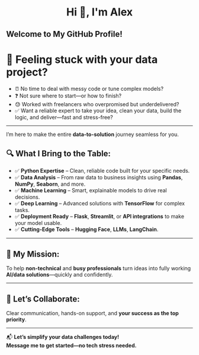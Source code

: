 <h1 align="center">Hi 👋, I'm Alex </h1>
<h2 align="left">Welcome to My GitHub Profile! </h2>

<h1>👋 Feeling stuck with your data project?</h1>

<ul>
  <li>⏰ No time to deal with messy code or tune complex models?</li>
  <li>❓ Not sure where to start—or how to finish?</li>
  <li>😓 Worked with freelancers who overpromised but underdelivered?</li>
  <li>✅ Want a reliable expert to take your idea, clean your data, build the logic, and deliver—fast and stress-free?</li>
</ul>

<hr>

<p>I’m here to make the entire <strong>data-to-solution</strong> journey seamless for you.</p>

<h2>🔍 What I Bring to the Table:</h2>
<ul>
  <li>✅ <strong>Python Expertise</strong> – Clean, reliable code built for your specific needs.</li>
  <li>✅ <strong>Data Analysis</strong> – From raw data to business insights using <strong>Pandas</strong>, <strong>NumPy</strong>, <strong>Seaborn</strong>, and more.</li>
  <li>✅ <strong>Machine Learning</strong> – Smart, explainable models to drive real decisions.</li>
  <li>✅ <strong>Deep Learning</strong> – Advanced solutions with <strong>TensorFlow</strong> for complex tasks.</li>
  <li>✅ <strong>Deployment Ready</strong> – <strong>Flask</strong>, <strong>Streamlit</strong>, or <strong>API integrations</strong> to make your model usable.</li>
  <li>✅ <strong>Cutting-Edge Tools</strong> – <strong>Hugging Face</strong>, <strong>LLMs</strong>, <strong>LangChain</strong>.</li>
</ul>

<hr>

<h2>🎯 My Mission:</h2>
<p>To help <strong>non-technical</strong> and <strong>busy professionals</strong> turn ideas into fully working <strong>AI/data solutions</strong>—quickly and confidently.</p>

<hr>

<h2>🤝 Let’s Collaborate:</h2>
<p>Clear communication, hands-on support, and <strong>your success as the top priority</strong>.</p>

<hr>

<p>📬 <strong>Let’s simplify your data challenges today!</strong><br>
<strong>Message me to get started—no tech stress needed.</strong></p>
